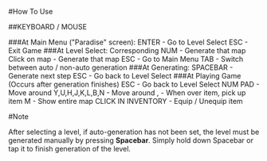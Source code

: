#How To Use

##KEYBOARD / MOUSE


###At Main Menu ("Paradise" screen):
	ENTER - Go to Level Select
	ESC - Exit Game
###At Level Select:
	Corresponding NUM - Generate that map
	Click on map - Generate that map
	ESC - Go to Main Menu
	TAB - Switch between auto / non-auto generation
###At Generating:
	SPACEBAR - Generate next step
	ESC - Go back to Level Select
###At Playing Game (Occurs after generation finishes)
	ESC - Go back to Level Select
	NUM PAD - Move around
	Y,U,H,J,K,L,B,N - Move around
	, - When over item, pick up item
	M - Show entire map
	CLICK IN INVENTORY - Equip / Unequip item

#Note

After selecting a level, if auto-generation has not been set, the level must be generated manually by pressing **Spacebar**. Simply hold down Spacebar or tap it to finish generation of the level.
